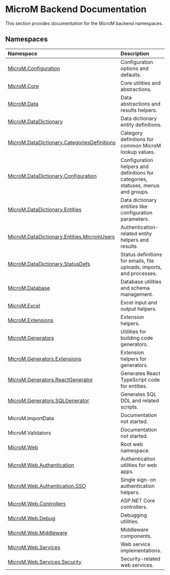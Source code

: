 # MicroM Backend Documentation

This section provides documentation for the MicroM backend namespaces.

## Namespaces
| Namespace | Description |
|:---|:---|
| [MicroM.Configuration](MicroM.Configuration/index.md) | Configuration options and defaults. |
| [MicroM.Core](MicroM.Core/index.md) | Core utilities and abstractions. |
| [MicroM.Data](MicroM.Data/index.md) | Data abstractions and results helpers. |
| [MicroM.DataDictionary](MicroM.DataDictionary/index.md) | Data dictionary entity definitions. |
| [MicroM.DataDictionary.CategoriesDefinitions](MicroM.DataDictionary.CategoriesDefinitions/index.md) | Category definitions for common MicroM lookup values. |
| [MicroM.DataDictionary.Configuration](MicroM.DataDictionary.Configuration/index.md) | Configuration helpers and definitions for categories, statuses, menus and groups. |
| [MicroM.DataDictionary.Entities](MicroM.DataDictionary.Entities/index.md) | Data dictionary entities like configuration parameters. |
| [MicroM.DataDictionary.Entities.MicromUsers](MicroM.DataDictionary.Entities.MicromUsers/index.md) | Authentication-related entity helpers and results. |
| [MicroM.DataDictionary.StatusDefs](MicroM.DataDictionary.StatusDefs/index.md) | Status definitions for emails, file uploads, imports, and processes. |
| [MicroM.Database](MicroM.Database/index.md) | Database utilities and schema management. |
| [MicroM.Excel](MicroM.Excel/index.md) | Excel input and output helpers. |
| [MicroM.Extensions](MicroM.Extensions/index.md) | Extension helpers. |
| [MicroM.Generators](MicroM.Generators/index.md) | Utilities for building code generators. |
| [MicroM.Generators.Extensions](MicroM.Generators.Extensions/index.md) | Extension helpers for generators. |
| [MicroM.Generators.ReactGenerator](MicroM.Generators.ReactGenerator/index.md) | Generates React TypeScript code for entities. |
| [MicroM.Generators.SQLGenerator](MicroM.Generators.SQLGenerator/index.md) | Generates SQL DDL and related scripts. |
| MicroM.ImportData | Documentation not started. |
| MicroM.Validators | Documentation not started. |
| [MicroM.Web](MicroM.Web/index.md) | Root web namespace. |
| [MicroM.Web.Authentication](MicroM.Web.Authentication/index.md) | Authentication utilities for web apps. |
| [MicroM.Web.Authentication.SSO](MicroM.Web.Authentication.SSO/index.md) | Single sign-on authentication helpers. |
| [MicroM.Web.Controllers](MicroM.Web.Controllers/index.md) | ASP.NET Core controllers. |
| [MicroM.Web.Debug](MicroM.Web.Debug/index.md) | Debugging utilities. |
| [MicroM.Web.Middleware](MicroM.Web.Middleware/index.md) | Middleware components. |
| [MicroM.Web.Services](MicroM.Web.Services/index.md) | Web service implementations. |
| [MicroM.Web.Services.Security](MicroM.Web.Services.Security/index.md) | Security-related web services. |

